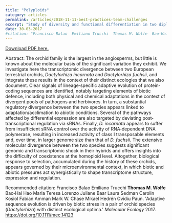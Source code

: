 ```yaml
---
title: "Polyploids"
category: articles
permalink: /articles/2018-11-11-best-practices-team-challenges
excerpt: "Study of diversity and functional differentiation in two diploid Orchids."
date: 30-03-2017
#citation: "Francisco Balao  Emiliano Trucchi  Thomas M. Wolfe  Bao‐Hai Hao  Maria Teresa Lorenzo  Juliane Baar Laura Sedman  Carolin Kosiol  Fabian Amman  Mark W. Chase  Mikael Hedrén  Ovidiu Paun. 'Adaptive sequence evolution is driven by biotic stress in a pair of orchid species (*Dactylorhiza*) with distinct ecological optima.' Molecular Ecology 2017. <a href='https://onlinelibrary.wiley.com/doi/epdf/10.1111/mec.14123'>https://doi.org/10.1111/mec.14123 </a>"
---
```


<a href="https://osf.io/preprints/socarxiv/a7b3m/download">Download PDF here.</a>

Abstract: The orchid family is the largest in the angiosperms, but little is known about the molecular basis of the significant variation they exhibit. We investigate here the transcriptomic divergence between two European terrestrial orchids, *Dactylorhiza incarnata* and *Dactylorhiza fuchsii*, and integrate these results in the context of their distinct ecologies that we also document. Clear signals of lineage‐specific adaptive evolution of protein‐coding sequences are identified, notably targeting elements of biotic defence, including both physical and chemical adaptations in the context of divergent pools of pathogens and herbivores. In turn, a substantial regulatory divergence between the two species appears linked to adaptation/acclimation to abiotic conditions. Several of the pathways affected by differential expression are also targeted by deviating post‐transcriptional regulation via sRNAs. Finally, *D. incarnata* appears to suffer from insufficient sRNA control over the activity of RNA‐dependent DNA polymerase, resulting in increased activity of class I transposable elements and, over time, in larger genome size than that of *D. fuchsii*. The extensive molecular divergence between the two species suggests significant genomic and transcriptomic shock in their hybrids and offers insights into the difficulty of coexistence at the homoploid level. Altogether, biological response to selection, accumulated during the history of these orchids, appears governed by their microenvironmental context, in which biotic and abiotic pressures act synergistically to shape transcriptome structure, expression and regulation.

Recommended citation: Francisco Balao  Emiliano Trucchi  **Thomas M. Wolfe**  Bao‐Hai Hao  Maria Teresa Lorenzo  Juliane Baar Laura Sedman  Carolin Kosiol  Fabian Amman  Mark W. Chase  Mikael Hedrén  Ovidiu Paun. 'Adaptive sequence evolution is driven by biotic stress in a pair of orchid species (*Dactylorhiza*) with distinct ecological optima.' *Molecular Ecology* 2017. <a href='https://onlinelibrary.wiley.com/doi/epdf/10.1111/mec.14123'>https://doi.org/10.1111/mec.14123 </a>
